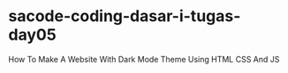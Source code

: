 # sacode-coding-dasar-i-tugas-day05
How To Make A Website With Dark Mode Theme Using HTML CSS And JS
